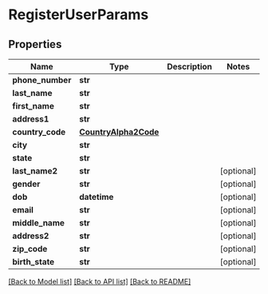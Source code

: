 # RegisterUserParams


## Properties
Name | Type | Description | Notes
------------ | ------------- | ------------- | -------------
**phone_number** | **str** |  | 
**last_name** | **str** |  | 
**first_name** | **str** |  | 
**address1** | **str** |  | 
**country_code** | [**CountryAlpha2Code**](CountryAlpha2Code.md) |  | 
**city** | **str** |  | 
**state** | **str** |  | 
**last_name2** | **str** |  | [optional] 
**gender** | **str** |  | [optional] 
**dob** | **datetime** |  | [optional] 
**email** | **str** |  | [optional] 
**middle_name** | **str** |  | [optional] 
**address2** | **str** |  | [optional] 
**zip_code** | **str** |  | [optional] 
**birth_state** | **str** |  | [optional] 

[[Back to Model list]](../README.md#documentation-for-models) [[Back to API list]](../README.md#documentation-for-api-endpoints) [[Back to README]](../README.md)



